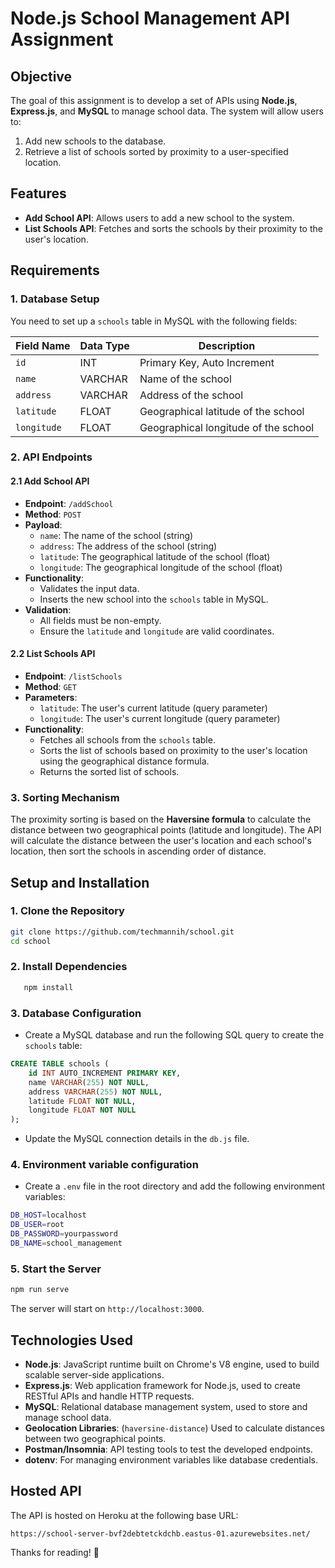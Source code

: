 # Node.js School Management API Assignment

## Objective

The goal of this assignment is to develop a set of APIs using **Node.js**, **Express.js**, and **MySQL** to manage school data. The system will allow users to:

1. Add new schools to the database.
2. Retrieve a list of schools sorted by proximity to a user-specified location.

## Features

- **Add School API**: Allows users to add a new school to the system.
- **List Schools API**: Fetches and sorts the schools by their proximity to the user's location.

## Requirements

### 1. Database Setup

You need to set up a `schools` table in MySQL with the following fields:

| Field Name  | Data Type | Description                          |
| ----------- | --------- | ------------------------------------ |
| `id`        | INT       | Primary Key, Auto Increment          |
| `name`      | VARCHAR   | Name of the school                   |
| `address`   | VARCHAR   | Address of the school                |
| `latitude`  | FLOAT     | Geographical latitude of the school  |
| `longitude` | FLOAT     | Geographical longitude of the school |

### 2. API Endpoints

#### 2.1 Add School API

- **Endpoint**: `/addSchool`
- **Method**: `POST`
- **Payload**:
  - `name`: The name of the school (string)
  - `address`: The address of the school (string)
  - `latitude`: The geographical latitude of the school (float)
  - `longitude`: The geographical longitude of the school (float)
- **Functionality**:
  - Validates the input data.
  - Inserts the new school into the `schools` table in MySQL.
- **Validation**:
  - All fields must be non-empty.
  - Ensure the `latitude` and `longitude` are valid coordinates.

#### 2.2 List Schools API

- **Endpoint**: `/listSchools`
- **Method**: `GET`
- **Parameters**:
  - `latitude`: The user's current latitude (query parameter)
  - `longitude`: The user's current longitude (query parameter)
- **Functionality**:
  - Fetches all schools from the `schools` table.
  - Sorts the list of schools based on proximity to the user's location using the geographical distance formula.
  - Returns the sorted list of schools.

### 3. Sorting Mechanism

The proximity sorting is based on the **Haversine formula** to calculate the distance between two geographical points (latitude and longitude). The API will calculate the distance between the user's location and each school's location, then sort the schools in ascending order of distance.

## Setup and Installation

### 1. Clone the Repository

```bash
git clone https://github.com/techmannih/school.git
cd school
```

### 2. Install Dependencies

```bash
   npm install
```

### 3. Database Configuration

- Create a MySQL database and run the following SQL query to create the `schools` table:

```sql
CREATE TABLE schools (
    id INT AUTO_INCREMENT PRIMARY KEY,
    name VARCHAR(255) NOT NULL,
    address VARCHAR(255) NOT NULL,
    latitude FLOAT NOT NULL,
    longitude FLOAT NOT NULL
);
```

- Update the MySQL connection details in the `db.js` file.

### 4. Environment variable configuration

- Create a `.env` file in the root directory and add the following environment variables:

```bash
DB_HOST=localhost
DB_USER=root
DB_PASSWORD=yourpassword
DB_NAME=school_management
```

### 5. Start the Server

```bash
npm run serve
```

The server will start on `http://localhost:3000`.

## Technologies Used

- **Node.js**: JavaScript runtime built on Chrome's V8 engine, used to build scalable server-side applications.
- **Express.js**: Web application framework for Node.js, used to create RESTful APIs and handle HTTP requests.
- **MySQL**: Relational database management system, used to store and manage school data.
- **Geolocation Libraries**: (`haversine-distance`) Used to calculate distances between two geographical points.
- **Postman/Insomnia**: API testing tools to test the developed endpoints.
- **dotenv**: For managing environment variables like database credentials.


## Hosted API

The API is hosted on Heroku at the following base URL:

```
https://school-server-bvf2debtetckdchb.eastus-01.azurewebsites.net/
```



Thanks for reading! 🚀


